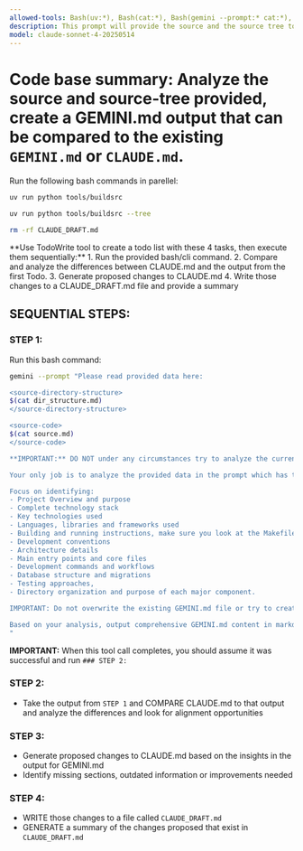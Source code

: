 ```yaml
---
allowed-tools: Bash(uv:*), Bash(cat:*), Bash(gemini --prompt:* cat:*), TodoWrite, Read, Write
description: This prompt will provide the source and the source tree to Gemini CLI to analyze/compare to existing CLAUDE.md and write a draft called CLAUDE_DRAFT.md
model: claude-sonnet-4-20250514
---
```


# Code base summary: Analyze the source and source-tree provided, create a GEMINI.md output that can be compared to the existing `GEMINI.md` or `CLAUDE.md`. 

<PRE-WORKFLOW-INSTRUCTIONS>
Run the following bash commands in parellel:

```bash
uv run python tools/buildsrc
```

```bash
uv run python tools/buildsrc --tree
```

```bash
rm -rf CLAUDE_DRAFT.md
```
</PRE-WORKFLOW-INSTRUCTIONS>

<WORKFLOW-INSTRUCTIONS>
**Use TodoWrite tool to create a todo list with these 4 tasks, then execute them sequentially:**
1. Run the provided bash/cli command. 
2. Compare and analyze the differences between CLAUDE.md and the output from the first Todo.
3. Generate proposed changes to CLAUDE.md
4. Write those changes to a CLAUDE_DRAFT.md file and provide a summary
</WORKFLOW-INSTRUCTIONS>

## SEQUENTIAL STEPS:

### STEP 1:
Run this bash command:
```bash
gemini --prompt "Please read provided data here:

<source-directory-structure>
$(cat dir_structure.md)
</source-directory-structure>

<source-code>
$(cat source.md)
</source-code>

**IMPORTANT:** DO NOT under any circumstances try to analyze the current git repository.

Your only job is to analyze the provided data in the prompt which has the entire source tree and source code with supplied xml tags specifying the file and its directory structure and then understand the project structure, technologies, conventions, key files, and architecture. 

Focus on identifying: 
- Project Overview and purpose
- Complete technology stack
- Key technologies used
- Languages, libraries and frameworks used
- Building and running instructions, make sure you look at the Makefile for this
- Development conventions
- Architecture details
- Main entry points and core files
- Development commands and workflows
- Database structure and migrations
- Testing approaches, 
- Directory organization and purpose of each major component.

IMPORTANT: Do not overwrite the existing GEMINI.md file or try to create it.

Based on your analysis, output comprehensive GEMINI.md content in markdown format suitable for the Gemini Code Assistant context.
"
```
**IMPORTANT:** When this tool call completes, you should assume it was successful and run `### STEP 2:`

### STEP 2:
- Take the output from `STEP 1` and COMPARE CLAUDE.md to that output and analyze the differences and look for alignment opportunities

### STEP 3:
- Generate proposed changes to CLAUDE.md based on the insights in the output for GEMINI.md
- Identify missing sections, outdated information or improvements needed

### STEP 4:
- WRITE those changes to a file called `CLAUDE_DRAFT.md`
- GENERATE a summary of the changes proposed that exist in `CLAUDE_DRAFT.md`

